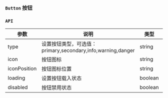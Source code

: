 ### `Button` 按钮

<ClientOnly>
<template>
  <ShowComponent label="类型">
    <template #component-body>
      <ShowComponentItem>
        <smile-button>Primary</smile-button>
      </ShowComponentItem>
      <ShowComponentItem>
        <smile-button type="secondary">Secondary</smile-button>
      </ShowComponentItem>
      <ShowComponentItem>
        <smile-button type="success">Success</smile-button>
      </ShowComponentItem>
      <ShowComponentItem>
        <smile-button type="warning">Warning</smile-button>
      </ShowComponentItem>
      <ShowComponentItem>
        <smile-button type="danger">Danger</smile-button>
      </ShowComponentItem>
      <ShowComponentItem>
        <smile-button type="info">Info</smile-button>
      </ShowComponentItem>
      <ShowComponentItem>
        <smile-button disabled type="info">Disabled</smile-button>
      </ShowComponentItem>
    </template>
  <template #component-code>

  ```vue
  <smile-button>Primary</smile-button>
  <smile-button type="secondary">Secondary</smile-button>
  <smile-button type="success">Success</smile-button>
  <smile-button type="warning">Warning</smile-button>
  <smile-button type="danger">Danger</smile-button>
  <smile-button type="info">Info</smile-button>
  <smile-button disabled type="info">Disabled</smile-button>
  ```
  </template>
  </ShowComponent>
  <ShowComponent label="图标">
    <template #component-body>
      <ShowComponentItem>
        <smile-button icon="thumbs-up">Primary</smile-button>
      </ShowComponentItem>
      <ShowComponentItem>
        <smile-button icon="download" type="secondary">Secondary</smile-button>
      </ShowComponentItem>
      <ShowComponentItem>
        <smile-button 
          icon="setting" 
          type="success"
          icon-position="right"
        >
          Success
        </smile-button>
      </ShowComponentItem>
      <ShowComponentItem>
        <smile-button 
          type="warning"
          icon="tick"
          icon-position="right"
        >
          Warning
        </smile-button>
      </ShowComponentItem>
    </template>
    <template #component-code>
  
  ```vue
  <smile-button icon="thumbs-up">Primary</smile-button>
  <smile-button icon="download" type="secondary">Secondary</smile-button>
  <smile-button 
    icon="setting" 
    type="success"
    icon-position="right"
  >
    Success
  </smile-button>
  <smile-button 
    type="warning"
    icon="tick"
    icon-position="right"
  >
    Warning
  </smile-button>
  ```
  </template>
  </ShowComponent>
  <ShowComponent label="加载中">
    <template #component-body>
      <ShowComponentItem>
        <smile-button 
          type="success"
          :loading="loading1"
          @click="onClick('loading1')"
        >
          Success
        </smile-button>
      </ShowComponentItem>
      <ShowComponentItem>
        <smile-button 
          icon="setting" 
          type="info"
          :loading="loading2"
          @click="onClick('loading2')"
        >
          Info
        </smile-button>
      </ShowComponentItem>
      <ShowComponentItem>
        <smile-button 
          type="warning"
          icon="tick"
          icon-position="right"
          :loading="loading3"
          @click="onClick('loading3')"
        >
          Warning
        </smile-button>
      </ShowComponentItem>
      <ShowComponentItem>
        <smile-button 
          type="danger"
          icon="thumbs-up"
          :loading="true"
        >
          Danger
        </smile-button>
      </ShowComponentItem>
    </template>
    <template #component-code>
  
  ```vue
  <template>
    <smile-button 
      type="success"
      :loading="loading1"
      @click="onClick('loading1')"
    >
      Success
    </smile-button>
    <smile-button 
      icon="setting" 
      type="info"
      :loading="loading2"
      @click="onClick('loading2')"
    >
      Info
    </smile-button>
    <smile-button 
      type="warning"
      icon="tick"
      icon-position="right"
      :loading="loading3"
      @click="onClick('loading3')"
    >
      Warning
    </smile-button>
    <smile-button 
      type="danger"
      icon="thumbs-up"
      :loading="true"
    >
      Danger
    </smile-button>
  </template>
  <script>
    export default {
      data() {
        return {
          loading1: false,
          loading2: false,
          loading3: false
        }
      },
      methods: {
        onClick(loading) {
          this[loading] = true
          setTimeout(() => {
            this[loading] = false
          },2000)
        }
      }
    }
  </script>
  ```
   </template>
  </ShowComponent>
  <ShowComponent label="按钮组">
    <template #component-body>
      <ShowComponentItem>
        <smile-button-group>
          <smile-button 
            icon="left"
            type="secondary"
          >
            left
          </smile-button>
          <smile-button
            type="secondary"
          >
            middle
          </smile-button>
          <smile-button
            type="secondary"
            icon="right"
            icon-position="right"
          >
            right
          </smile-button>
        </smile-button-group>  
      </ShowComponentItem>
      <ShowComponentItem>
        <smile-button-group>
          <smile-button 
            icon="left"
          >
            left
          </smile-button>
          <smile-button>
            middle
          </smile-button>
          <smile-button
            icon="right"
            icon-position="right"
          >
            right
          </smile-button>
        </smile-button-group>  
      </ShowComponentItem>
    </template>
    <template #component-code>
    
  ```vue
<smile-button-group>
  <smile-button 
    icon="s-left"
    type="secondary"
  >
    left
  </smile-button>
  <smile-button
    type="secondary"
  >
    middle
  </smile-button>
  <smile-button
    type="secondary"
    icon="s-right"
  >
    right
  </smile-button>
</smile-button-group>
<smile-button-group>
 <smile-button 
   icon="left"
 >
   left
 </smile-button>
 <smile-button>
   middle
 </smile-button>
 <smile-button
   icon="right"
   icon-position="right"
 >
   right
 </smile-button>
</smile-button-group>  
  ```
   </template>
  </ShowComponent>
</template>
</ClientOnly>

<script>
export default {
  data() {
    return {
      loading1: false,
      loading2: false,
      loading3: false
    }
  },
  mounted() {
    
  },
  methods: {
    onClick(loading) {
      this[loading] = true
      setTimeout(() => {
        this[loading] = false
      },2000)
    }
  }
};
</script>

### `API`
|    参数      | 说明 | 类型 | 默认值 |
| ----------   | ---  | ---- | ------ | 
| type         | 设置按钮类型，可选值：primary,secondary,info,warning,danger |string| primary|
| icon         | 按钮图标  | string | - |
| iconPosition | 按钮图标位置  | string | left |
| loading      | 设置按钮载入状态  | boolean | false |
| disabled     | 按钮禁用状态  | boolean | false|
